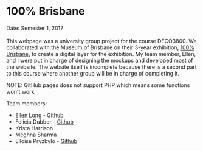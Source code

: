 # 100% Brisbane
Date: Semester 1, 2017<br><br>
This webpage was a university group project for the course DECO3800. We collaborated with the Museum of Brisbane on their 3-year exhibition, [100% Brisbane](http://www.museumofbrisbane.com.au/whats-on/100-brisbane/), to create a digital layer for the exhibition. My team member, Ellen, and I were put in charge of designing the mockups and developed most of the website. The website itself is incomplete because there is a second part to this course where another group will be in charge of completing it.

NOTE: GitHub pages does not support PHP which means some functions won't work.

Team members:
* Ellen Long - [Github](https://github.com/cinderellen)
* Felicia Dubber - [Github](https://github.com/miss-felicia)
* Krista Harrison
* Meghna Sharma
* Elloise Pryzbylo - [Github](https://github.com/elloiseprz)
